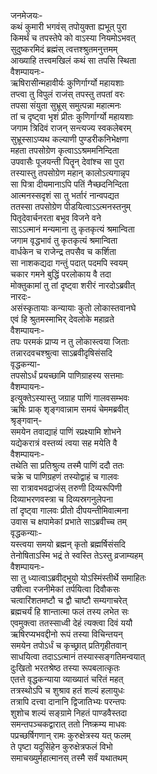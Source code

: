 जनमेजयः-  
कथं कुमारी भगवंस् तपोयुक्ता ह्यभूत् पुरा  
किमर्थं च तपस्तेपे को वाऽस्या नियमोऽभवत्  
सुदुष्करमिदं ब्रह्मंस् त्वत्तश्श्रुतमनुत्तमम्  
आख्याहि तत्त्वमखिलं कथं सा तपसि स्थिता  
वैशम्पायनः-  
ऋषिरासीन्महावीर्यः कुणिर्गार्ग्यो महायशाः  
तप्त्वा तु विपुलं राजंस् तपस्तु तपतां वरः  
तपसा संयुता सुभ्रूस् समुत्पन्ना महात्मनः  
तां च दृष्ट्वा भृशं प्रीतः कुणिर्गार्ग्यो महायशाः  
जगाम त्रिदिवं राजन् सन्त्यज्य स्वकलेबरम्  
सुभ्रूस्साऽप्यथ कल्याणी पुण्डरीकनिभेक्षणा  
महता तपसोग्रेण कृत्वाऽऽश्रममनिन्दिता  
उपवासैः पूजयन्ती पितॄन् देवांश्च सा पुरा  
तस्यास्तु तपसोग्रेण महान् कालोऽत्यगान्नृप  
सा पित्रा दीयमानाऽपि पतिं नैच्छदनिन्दिता  
आत्मनस्सदृशं सा तु भर्तारं नान्वपद्यत  
ततस्सा तपसोग्रेण पीडयित्वाऽऽत्मनस्तनुम्  
पितृदेवार्चनरता बभूव विजने वने  
साऽऽत्मानं मन्यमाना तु कृतकृत्यं श्रमान्विता  
जगाम वृद्धभावं तु कृतकृत्यं श्रमान्विता  
वार्धकेन च राजेन्द्र तपसैव च कर्शिता  
सा नाशकद्यदा गन्तुं पदात् पदमपि स्वयम्  
चकार गमने बुद्धिं परलोकाय वै तदा  
मोक्तुकामां तु तां दृष्ट्वा शरीरं नारदोऽब्रवीत्  
नारदः-  
असंस्कृतायाः कन्यायाः कुतो लोकास्तवानघे  
एवं हि श्रुतमस्माभिर् देवलोके महाव्रते  
वैशम्पायनः-  
तपः परमकं प्राप्य न तु लोकास्त्वया जिताः  
तन्नारदवचश्श्रुत्वा साऽब्रवीदृषिसंसदि  
वृद्धकन्या-  
तपसोऽर्धं प्रयच्छामि पाणिग्राहस्य सत्तमाः  
वैशम्पायनः-  
इत्युक्तेऽस्यास्तु जग्राह पाणिं गालवसम्भवः  
ऋषिः प्राक् शृङ्गवान्नाम समयं चेममब्रवीत्  
श्रृङ्गवान्-  
समयेन तवाद्याहं पाणिं स्प्रक्ष्यामि शोभने  
यद्येकरात्रं वस्तव्यं त्वया सह मयेति वै  
वैशम्पायनः-  
तथेति सा प्रतिश्रुत्य तस्मै पाणिं ददौ ततः  
चक्रे च पाणिग्रहणं तस्योद्वाहं च गालवः  
सा रात्रावभवद्राजंस् तरुणी दिव्यरूपिणी  
दिव्याभरणवस्त्रा च दिव्यस्रगनुलेपना  
तां दृष्ट्वा गालवः प्रीतो दीपयन्तीमिवात्मना  
उवास च क्षपामेकां प्रभाते साऽब्रवीच्च तम्  
वृद्धकन्याः-  
यस्त्वया समयो ब्रह्मन् कृतो ब्रह्मर्षिसंसदि  
तेनोषिताऽस्मि भद्रं ते स्वस्ति तेऽस्तु व्रजाम्यहम्  
वैशम्पायनः-  
सा तु ध्यात्वाऽब्रवीद्भूयो योऽस्मिंस्तीर्थे समाहितः  
उषीत्वा रजनीमेकां तर्पयित्वा दिवौकसः  
चत्वारिंशतमष्टौ च द्वौ चाष्टौ सम्यगाचरेत्  
ब्रह्मचर्यं हि शान्तात्मा फलं तस्य लभेत सः  
एवमुक्त्वा ततस्साध्वी देहं त्यक्त्वा दिवं ययौ  
ऋषिरप्यभवद्दीनो रूपं तस्या विचिन्तयन्  
समयेन तपोऽर्धं च कृच्छ्रात् प्रतिगृहीतवान्  
साधयित्वा तदाऽऽत्मानं तस्यास्सङ्गतिमन्वयात्  
दुःखितो भरतश्रेष्ठ तस्या रूपबलात्कृतः  
एतत्ते वृद्धकन्याया व्याख्यातं चरितं महत्  
तत्रस्थोऽपि च शुश्राव हतं शल्यं हलायुधः  
तत्रापि दत्त्वा दानानि द्विजातिभ्यः परन्तपः  
शुशोच शल्यं सङ्ग्रामे निहतं पाण्डवैस्तदा  
समन्तपञ्चकद्वारात् ततो निष्क्रम्य माधवः  
पप्रच्छर्षिगणान् रामः कुरुक्षेत्रस्य यत् फलम्  
ते पृष्टा यदुसिंहेन कुरुक्षेत्रफलं विभो  
समाचख्युर्महात्मानस् तस्मै सर्वं यथातथम्  
